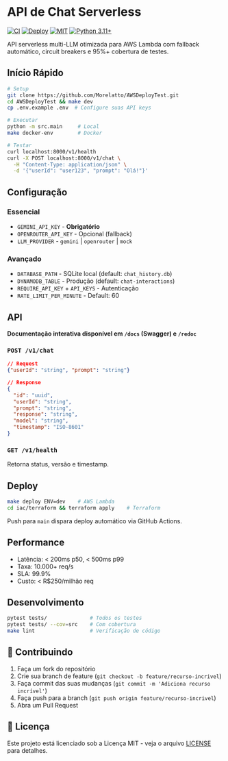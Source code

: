 # API de Chat Serverless

[![CI](https://github.com/Morelatto/AWSDeployTest/actions/workflows/ci.yml/badge.svg)](https://github.com/Morelatto/AWSDeployTest/actions/workflows/ci.yml)
[![Deploy](https://github.com/Morelatto/AWSDeployTest/actions/workflows/deploy.yml/badge.svg)](https://github.com/Morelatto/AWSDeployTest/actions/workflows/deploy.yml)
[![MIT](https://img.shields.io/badge/License-MIT-yellow.svg)](LICENSE)
[![Python 3.11+](https://img.shields.io/badge/python-3.11+-blue.svg)](https://www.python.org/downloads/)

API serverless multi-LLM otimizada para AWS Lambda com fallback automático, circuit breakers e 95%+ cobertura de testes.

## Início Rápido

```bash
# Setup
git clone https://github.com/Morelatto/AWSDeployTest.git
cd AWSDeployTest && make dev
cp .env.example .env  # Configure suas API keys

# Executar
python -m src.main     # Local
make docker-env        # Docker

# Testar
curl localhost:8000/v1/health
curl -X POST localhost:8000/v1/chat \
  -H "Content-Type: application/json" \
  -d '{"userId": "user123", "prompt": "Olá!"}'
```

## Configuração

### Essencial
- `GEMINI_API_KEY` - **Obrigatório**
- `OPENROUTER_API_KEY` - Opcional (fallback)
- `LLM_PROVIDER` - `gemini` | `openrouter` | `mock`

### Avançado
- `DATABASE_PATH` - SQLite local (default: `chat_history.db`)
- `DYNAMODB_TABLE` - Produção (default: `chat-interactions`)
- `REQUIRE_API_KEY` + `API_KEYS` - Autenticação
- `RATE_LIMIT_PER_MINUTE` - Default: 60

## API

**Documentação interativa disponível em `/docs` (Swagger) e `/redoc`**

### `POST /v1/chat`
```json
// Request
{"userId": "string", "prompt": "string"}

// Response
{
  "id": "uuid",
  "userId": "string",
  "prompt": "string",
  "response": "string",
  "model": "string",
  "timestamp": "ISO-8601"
}
```

### `GET /v1/health`
Retorna status, versão e timestamp.

## Deploy

```bash
make deploy ENV=dev    # AWS Lambda
cd iac/terraform && terraform apply    # Terraform
```

Push para `main` dispara deploy automático via GitHub Actions.

## Performance
- Latência: < 200ms p50, < 500ms p99
- Taxa: 10.000+ req/s
- SLA: 99.9%
- Custo: < R$250/milhão req

## Desenvolvimento

```bash
pytest tests/              # Todos os testes
pytest tests/ --cov=src    # Com cobertura
make lint                  # Verificação de código
```

## 🤝 Contribuindo

1. Faça um fork do repositório
2. Crie sua branch de feature (`git checkout -b feature/recurso-incrivel`)
3. Faça commit das suas mudanças (`git commit -m 'Adiciona recurso incrível'`)
4. Faça push para a branch (`git push origin feature/recurso-incrivel`)
5. Abra um Pull Request

## 📄 Licença

Este projeto está licenciado sob a Licença MIT - veja o arquivo [LICENSE](LICENSE) para detalhes.